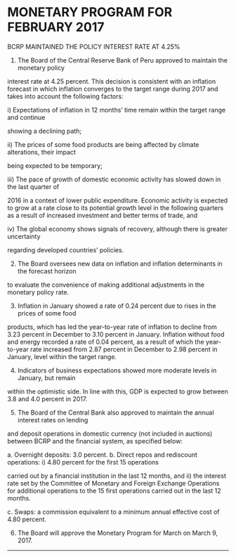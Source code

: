 #         MONETARY PROGRAM FOR FEBRUARY 2017
 BCRP MAINTAINED THE POLICY INTEREST RATE AT 4.25%

1. The Board of the Central Reserve Bank of Peru approved to maintain the monetary policy

interest rate at 4.25 percent. This decision is consistent with an inflation forecast in which
inflation converges to the target range during 2017 and takes into account the following
factors:

i) Expectations of inflation in 12 months’ time remain within the target range and continue

showing a declining path;

ii) The prices of some food products are being affected by climate alterations, their impact

being expected to be temporary;

iii) The pace of growth of domestic economic activity has slowed down in the last quarter of

2016 in a context of lower public expenditure. Economic activity is expected to grow at a
rate close to its potential growth level in the following quarters as a result of increased
investment and better terms of trade, and

iv) The global economy shows signals of recovery, although there is greater uncertainty

regarding developed countries’ policies.

2. The Board oversees new data on inflation and inflation determinants in the forecast horizon

to evaluate the convenience of making additional adjustments in the monetary policy rate.

3. Inflation in January showed a rate of 0.24 percent due to rises in the prices of some food

products, which has led the year-to-year rate of inflation to decline from 3.23 percent in
December to 3.10 percent in January. Inflation without food and energy recorded a rate of
0.04 percent, as a result of which the year-to-year rate increased from 2.87 percent in
December to 2.98 percent in January, level within the target range.

4. Indicators of business expectations showed more moderate levels in January, but remain

within the optimistic side. In line with this, GDP is expected to grow between 3.8 and 4.0
percent in 2017.

5. The Board of the Central Bank also approved to maintain the annual interest rates on lending

and deposit operations in domestic currency (not included in auctions) between BCRP and
the financial system, as specified below:

a. Overnight deposits: 3.0 percent.
b. Direct repos and rediscount operations: i) 4.80 percent for the first 15 operations

carried out by a financial institution in the last 12 months, and ii) the interest rate set
by the Committee of Monetary and Foreign Exchange Operations for additional
operations to the 15 first operations carried out in the last 12 months.

c. Swaps: a commission equivalent to a minimum annual effective cost of 4.80 percent.

6. The Board will approve the Monetary Program for March on March 9, 2017.


-----

